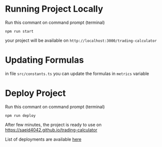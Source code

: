 # Running Project Locally

Run this commant on command prompt (terminal)

```shell
npm run start
```

your project will be available on `http://localhost:3000/trading-calculator`

# Updating Formulas

in file `src/constants.ts` you can update  the formulas in `metrics` variable

# Deploy Project

Run this commant on command prompt (terminal)

```shell
npm run deploy
```

After few minutes, the project is ready to use on https://saeid4042.github.io/trading-calculator

List of deployments are available [here](https://github.com/saeid4042/trading-calculator/deployments)